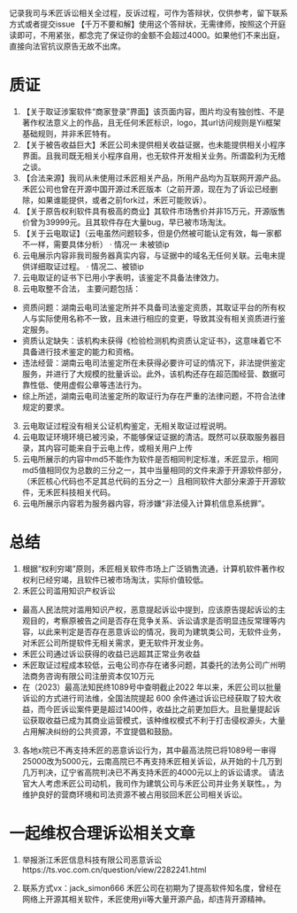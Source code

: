 记录我司与禾匠诉讼相关全过程，反诉过程，可作为答辩状，仅供参考，留下联系方式或者提交issue
【千万不要和解】使用这个答辩状，无需律师，按照这个开庭读即可，不用紧张，都念完了保证你的金额不会超过4000。如果他们不来出庭，直接向法官抗议原告无故不出席。
# 质证
1. 【关于取证涉案软件“商家登录”界面】该页面内容，图片均没有独创性、不是著作权法意义上的作品，且无任何禾匠标识，logo，其url访问规则是Yii框架基础规则，并非禾匠特有。
2. 【关于被告收益巨大】禾匠公司未提供相关收益证据，也未能提供相关小程序界面。且我司既无相关小程序自用，也无软件开发相关业务。所谓盈利为无稽之谈。
3. 【合法来源】我司从未使用过禾匠相关产品，所用产品均为互联网开源产品。禾匠公司也曾在开源中国开源过禾匠版本（之前开源，现在为了诉讼已经删除，如果谁能提供，或者之前fork过，禾匠可能败诉）。
4. 【关于原告权利软件具有极高的商业】其软件市场售价并非15万元，开源版售价曾为39999元。且其软件存在大量bug，早已被市场淘汰。
5. 【关于云电取证】（云电虽然问题较多，但是仍然被可能认定有效，每一家都不一样，需要具体分析）
· 情况一 未被锁ip
1. 云电展示内容非我司服务器真实内容，与证据中的域名无任何关联。云电未提供详细取证过程。
· 情况二、被锁ip
1. 云电取证的证书下已用小字表明，该鉴定不具备法律效力。
2. 云电取整不合法， 主要问题包括：
- 资质问题：湖南云电司法鉴定所并不具备司法鉴定资质，其取证平台的所有权人与实际使用名称不一致，且未进行相应的变更，导致其没有相关资质进行鉴定服务。‌
- 资质认定缺失：该机构未获得《检验检测机构资质认定证书》，这意味着它不具备进行技术鉴定的能力和资格。
 - 违法经营：湖南云电司法鉴定所在未获得必要许可证的情况下，非法提供鉴定服务，并进行了大规模的批量诉讼。此外，该机构还存在超范围经营、数据可靠性低、使用虚假公章等违法行为。‌
 - 综上所述，湖南云电司法鉴定所的取证行为存在严重的法律问题，不符合法律规定的要求。
3. 云电取证过程没有相关公证机构鉴定，无相关取证过程说明。
4. 云电取证环境环境已被污染，不能够保证证据的清洁。既然可以获取服务器目录，其内容可能来自于云电上传，或相关用户上传
5. 云电所展示的内容中md5不能作为软件是否相同判定标准，禾匠显示，相同md5值相同仅为总数的三分之一，其中当量相同的文件来源于开源软件部分，（禾匠核心代码也不足其总代码的五分之一）且相同软件大部分来源于开源软件，无禾匠科技相关代码。
6. 云电所展示内容若为服务器内容，将涉嫌“非法侵入计算机信息系统罪”。
# 总结
1. 根据“权利穷竭”原则，禾匠相关软件市场上广泛销售流通，计算机软件著作权权利已经穷竭，且软件已被市场淘汰，实际价值较低。
2. 禾匠公司滥用知识产权诉讼
 - 最高人民法院对滥用知识产权，恶意提起诉讼中提到，应该原告提起诉讼的主观目的，‌考察原被告之间是否存在竞争关系、‌诉讼请求是否明显违反常理等内容，‌以此来判定是否存在恶意诉讼的情况，我司为建筑类公司，无软件业务，对禾匠公司所提软件无相关需求，更无软件开发业务。
 - 禾匠公司通过诉讼获得的收益已远超其正常业务收益
 - 禾匠取证过程成本较低，云电公司亦存在诸多问题，其委托的法务公司广州明法商务咨询有限公司注册资本仅10万元
 - 在（2023）最高法知民终1089号中查明截止2022 年以来，禾匠公司以批量诉讼的方式进行司法维，全国法院提起 600 余件通过诉讼已经获取了较大收益，而今匠诉讼案件更是超过1400件，收益比之前更加巨大。且批量提起诉讼获取收益已成为其商业运营模式，该种维权模式不利于打击侵权源头，大量占用解决纠纷的公共资源，不宜提倡和鼓励。
3. 各地x院已不再支持禾匠的恶意诉讼行为，其中最高法院已将1089号一审得25000改为5000元，云南高院已不再支持禾匠相关诉讼，从开始的十几万到几万判决，辽宁省高院判决已不再支持禾匠的4000元以上的诉讼请求。
请法官大人考虑禾匠公司动机，我司作为建筑公司与禾匠公司并业务关联性。，为维护良好的营商环境和司法资源不被占用驳回禾匠公司相关诉讼。

# 一起维权合理诉讼相关文章
1. 举报浙江禾匠信息科技有限公司恶意诉讼https://ts.voc.com.cn/question/view/2282241.html

2. 联系方式vx：jack_simon666
禾匠公司在初期为了提高软件知名度，曾经在网络上开源其相关软件，禾匠使用yii等大量开源产品，却违背开源精神。
